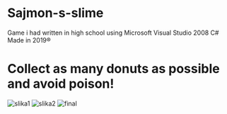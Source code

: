 # Sajmon-s-slime
Game i had written in high school using Microsoft Visual Studio 2008 C#<br>
Made in 2019®
<h1>Collect as many donuts as possible and avoid poison!</h1>

![slika1](https://github.com/Sajmon410/Sajmon-s-slime/assets/120813343/f63e85bb-c948-4c8b-8980-0f0346f2dd2f)
![slika2](https://github.com/Sajmon410/Sajmon-s-slime/assets/120813343/ab57a4ad-d759-47e8-9a31-6e5b325bf73a)
![final](https://github.com/Sajmon410/Sajmon-s-slime/assets/120813343/6f1b8d39-8b84-4f19-b7c9-5496bb177add)
